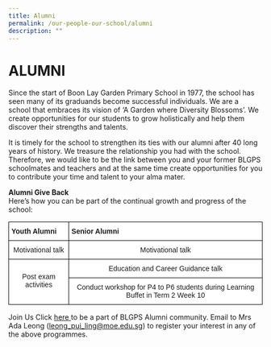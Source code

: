 ```yaml
---
title: Alumni
permalink: /our-people-our-school/alumni
description: ""
---
```

# ALUMNI
Since the start of Boon Lay Garden Primary School in 1977, the school has seen many of its graduands become successful individuals. We are a school that embraces its vision of ‘A Garden where Diversity Blossoms’. We create opportunities for our students to grow holistically and help them discover their strengths and talents. 

It is timely for the school to strengthen its ties with our alumni after 40 long years of history. We treasure the relationship you had with the school. Therefore, we would like to be the link between you and your former BLGPS schoolmates and teachers and at the same time create opportunities for you to contribute your time and talent to your alma mater.  

**Alumni Give Back**<br>
Here’s how you can be part of the continual growth and progress of the school:

<style type="text/css">
.tg  {border-collapse:collapse;border-spacing:0;}
.tg td{border-color:black;border-style:solid;border-width:1px;font-family:Arial, sans-serif;font-size:14px;
  overflow:hidden;padding:10px 5px;word-break:normal;}
.tg th{border-color:black;border-style:solid;border-width:1px;font-family:Arial, sans-serif;font-size:14px;
  font-weight:normal;overflow:hidden;padding:10px 5px;word-break:normal;}
.tg .tg-dgl5{background-color:#FFF;font-weight:bold;text-align:left;vertical-align:top}
.tg .tg-7yig{background-color:#FFF;text-align:center;vertical-align:top}
</style>
<table class="tg">
<thead>
  <tr>
    <th class="tg-dgl5">Youth Alumni</th>
    <th class="tg-dgl5">Senior Alumni<br></th>
  </tr>
</thead>
<tbody>
  <tr>
    <td class="tg-7yig">Motivational talk</td>
    <td class="tg-7yig">Motivational talk<br></td>
  </tr>
  <tr>
    <td class="tg-7yig" rowspan="2"><br>Post exam activities</td>
    <td class="tg-7yig">Education and Career Guidance talk<br></td>
  </tr>
  <tr>
    <td class="tg-7yig">Conduct workshop for P4 to P6 students during Learning Buffet in Term 2 Week 10</td>
  </tr>
</tbody>
</table>

Join Us
Click [here ](https://docs.google.com/forms/d/e/1FAIpQLSc3ITV3ucq_DE943VK36JcTELpJNs9ynz5WV0kjZiPT9tYMig/viewform) to be a part of BLGPS Alumni community.
Email to Mrs Ada Leong (leong_pui_ling@moe.edu.sg) to register your interest in any of the above programmes.